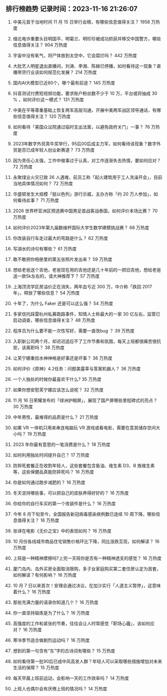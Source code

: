 
## 排行榜趋势 记录时间：2023-11-16 21:26:07
  
  1. 中美元首于当地时间 11 月 15 日举行会晤，有哪些信息值得关注？ 1958 万热度
    
  2. 缅北电诈重要头目明国平、明菊兰、明珍珍被成功抓获并移交中国警方，哪些信息值得关注？ 904 万热度
    
  3. 宇宙中没有氧气，将尸体放到太空中，它会腐烂吗？ 442 万热度
    
  4. 大批艺人明星退出直播间，刘涛、李湘、陈赫已停播，如何看待这一现象？直播带货行业该如何规范化发展？ 214 万热度
    
  5. 国内AI大模型已近80个，哪个最有前途？ 145 万热度
    
  6. 抖音测试付费短视频功能，要求账户粉丝数不少于 10 万，平台或将抽成 30 % ，如何评价这一模式？ 131 万热度
    
  7. 中美在平等尊重基础上恢复两军高层沟通，开展中美两军战区领导通话，有哪些信息值得关注？ 120 万热度
    
  8. 如何看待「美国众议院通过临时支出法案，以避免政府关门」一事？ 76 万热度
    
  9. 2023年数字外贸真牛奖举行，95后00后成主力军，如何看待该现象？数字外贸是否已成年轻人创业新赛道？ 73 万热度
    
  10. 因为责任心太强，工作中做事过于认真，对工作逐渐失去热情，要如何应对？ 72 万热度
    
  11. 永聚煤业火灾已致 26 人遇难，前员工称「起火建筑用于工人洗澡开会」，目前当地具体情况如何？ 72 万热度
    
  12. 华盛顿发生大规模「挺以色列」游行示威，主办方称「约 20 万人参加」，如何看待此事？ 71 万热度
    
  13. 2026 世界杯亚洲区预选赛中国男足首战客战泰国，如何评价本场比赛？ 70 万热度
    
  14. 如何评价2023年第九届数维杯国际大学生数学建模挑战赛？ 68 万热度
    
  15. 你改装自行车走过最大的弯路是什么？ 62 万热度
    
  16. 写湖水的诗句有哪些？ 61 万热度
    
  17. 敢不敢把你相册里的第五张照片发出来？ 59 万热度
    
  18. 想给老爸送个吉他，老爸现在用的吉他还是几十年前的一把旧吉他，想给老爸送一款5k左右的，请大神推荐下？ 57 万热度
    
  19. 上海顶流学区房溢价正在消失，两年血亏近 300 万，中介称「跌回 2017 年」，释放了哪些信息？ 54 万热度
    
  20. 十年了，为什么 Faker 还是可以这么强？ 54 万热度
    
  21. 多家信托踩雷杭州私募跑路事件，知情人士称最大的一家 30 亿左右，监管已启动调查，哪些信息值得关注？ 48 万热度
    
  22. 程序员为什么要不能一次性写好，需要一直改bug ？ 39 万热度
    
  23. 入职新公司两个月，却迟迟适应不了工作节奏和氛围，每天上班都很痛苦很抗拒，该离职吗？ 38 万热度
    
  24. 让芙宁娜重拾水神神格是好事还是坏事？ 36 万热度
    
  25. 如何评价《原神》4.2任务：问题美露莘与答案机器人？ 36 万热度
    
  26. 一个人独处的时候你最喜欢干什么? 35 万热度
    
  27. 如果你想安慰芙宁娜应该怎么说呢？ 32 万热度
    
  28. 11 月 16 日荣耀发布的「绿洲护眼屏」，展现了国产屏哪些里程碑式的亮点？ 30 万热度
    
  29. 中年男性，最难得的品质是什么？ 21 万热度
    
  30. 如果 VR 一体机只用来串连电脑玩 VR 游戏或看电影，需要在意其储存空间大小吗？ 19 万热度
    
  31. 2023 年你最有意思的一笔消费是什么？ 18 万热度
    
  32. 如何利用独处时间提升自己？ 17 万热度
    
  33. 防猝死套餐正在收割年轻人，这些套餐包含鱼油、维生素 D3、B 族维生素等，这些保健品真能防猝死吗？ 16 万热度
    
  34. 你是如何通过跑步减肥的？ 16 万热度
    
  35. 冬天坚持哪些事，可以把自己的皮肤养得好好的？ 16 万热度
    
  36. 你给你的自行车买的第一个改装件是什么？ 16 万热度
    
  37. 今年 8 月下旬至今，全国报告新冠病毒感染病例数已连续 10 周下降，哪些信息值得关注？ 16 万热度
    
  38. 张译在电影《无价之宝》中的表现如何？ 16 万热度
    
  39. 10 月份各线城市商品住宅销售价格环比下降，同比涨跌互现，如何解读？ 16 万热度
    
  40. 上班是一种精神摩擦吗?上完一天班你是否有一种精神透支的感觉？ 16 万热度
    
  41. 厦门岛内、岛外买房全面取消限购，多子女家庭购买第二套住房认定为首套，如何解读？有何影响？ 16 万热度
    
  42. 10 月 7 日以来首次！安理会通过决议，在加沙实行「人道主义暂停」，这意味着什么？ 16 万热度
    
  43. 那些充满力量的语录你知道几个？ 16 万热度
    
  44. 你一直坚持锻炼是为了什么？ 16 万热度
    
  45. 高强度的工作和紧张的节奏，往往会让人时常感觉「职场心霾」，该如何应对？ 16 万热度
    
  46. 寒冷季节适合做剧烈运动吗？ 16 万热度
    
  47. 想到的第一句含有“东”字的古诗词有哪些？ 15 万热度
    
  48. 如何看待第一批90后已成中风高发人群？年轻人可以采取哪些措施增加对未来生活的保障？ 15 万热度
    
  49. 每天早晨上班前运动，会影响一天的工作效率吗？ 14 万热度
    
  50. 上班人也偶尔会有厌倦上班的情况吗？ 14 万热度
    